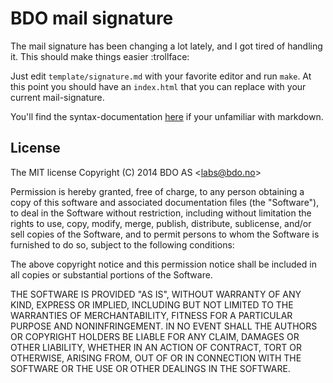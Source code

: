 
BDO mail signature
==================

The mail signature has been changing a lot lately, and I got tired of
handling it. This should make things easier :trollface:

Just edit `template/signature.md` with your favorite editor and run `make`.
At this point you should have an `index.html` that you can replace with
your current mail-signature.

You'll find the syntax-documentation
[here](http://daringfireball.net/projects/markdown/syntax) if your
unfamiliar with markdown.


License
-------

The MIT license
Copyright (C) 2014 BDO AS &lt;labs@bdo.no&gt;

Permission is hereby granted, free of charge, to any person obtaining
a copy of this software and associated documentation files (the "Software"),
to deal in the Software without restriction, including without limitation
the rights to use, copy, modify, merge, publish, distribute, sublicense,
and/or sell copies of the Software, and to permit persons to whom the
Software is furnished to do so, subject to the following conditions:

The above copyright notice and this permission notice shall be included
in all copies or substantial portions of the Software.

THE SOFTWARE IS PROVIDED "AS IS", WITHOUT WARRANTY OF ANY KIND,
EXPRESS OR IMPLIED, INCLUDING BUT NOT LIMITED TO THE WARRANTIES
OF MERCHANTABILITY, FITNESS FOR A PARTICULAR PURPOSE AND NONINFRINGEMENT.
IN NO EVENT SHALL THE AUTHORS OR COPYRIGHT HOLDERS BE LIABLE FOR ANY CLAIM,
DAMAGES OR OTHER LIABILITY, WHETHER IN AN ACTION OF CONTRACT,
TORT OR OTHERWISE, ARISING FROM, OUT OF OR IN CONNECTION WITH THE SOFTWARE
OR THE USE OR OTHER DEALINGS IN THE SOFTWARE.


